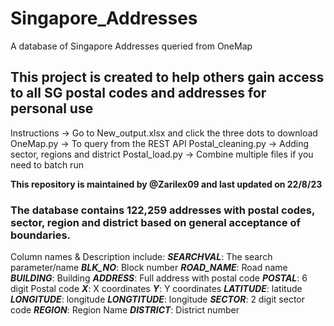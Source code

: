 # Singapore_Addresses
A database of Singapore Addresses queried from OneMap

## This project is created to help others gain access to all SG postal codes and addresses for personal use

Instructions -> Go to New_output.xlsx and click the three dots to download
OneMap.py -> To query from the REST API
Postal_cleaning.py -> Adding sector, regions and district 
Postal_load.py -> Combine multiple files if you need to batch run

**This repository is maintained by @Zarilex09 and last updated on 22/8/23**

### The database contains 122,259 addresses with postal codes, sector, region and district based on general acceptance of boundaries.

Column names & Description include:
***SEARCHVAL***: The search parameter/name
***BLK_NO***: Block number
***ROAD_NAME***: Road name
***BUILDING***: Building
***ADDRESS***: Full address with postal code
***POSTAL***: 6 digit Postal code
***X***: X coordinates
***Y***: Y coordinates
***LATITUDE***: latitude
***LONGITUDE***: longitude
***LONGTITUDE***: longitude
***SECTOR***: 2 digit sector code
***REGION***: Region Name
***DISTRICT***: District number
